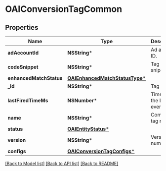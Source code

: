 # OAIConversionTagCommon

## Properties
Name | Type | Description | Notes
------------ | ------------- | ------------- | -------------
**adAccountId** | **NSString*** | Ad account ID. | [optional] 
**codeSnippet** | **NSString*** | Tag code snippet. | [optional] 
**enhancedMatchStatus** | [**OAIEnhancedMatchStatusType***](OAIEnhancedMatchStatusType.md) |  | [optional] 
**_id** | **NSString*** | Tag ID. | [optional] 
**lastFiredTimeMs** | **NSNumber*** | Time for the last event fired. | [optional] 
**name** | **NSString*** | Conversion tag name. | [optional] 
**status** | [**OAIEntityStatus***](OAIEntityStatus.md) |  | [optional] 
**version** | **NSString*** | Version number. | [optional] 
**configs** | [**OAIConversionTagConfigs***](OAIConversionTagConfigs.md) |  | [optional] 

[[Back to Model list]](../README.md#documentation-for-models) [[Back to API list]](../README.md#documentation-for-api-endpoints) [[Back to README]](../README.md)



